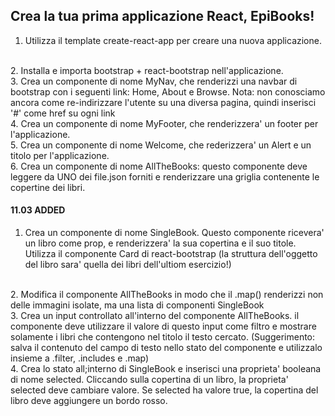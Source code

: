 ## Crea la tua prima applicazione React, EpiBooks!

1. Utilizza il template create-react-app per creare una nuova applicazione.
<br>
2. Installa e importa bootstrap + react-bootstrap nell'applicazione.
<br>
3. Crea un componente di nome MyNav, che renderizzi una navbar di bootstrap con i seguenti link: Home, About e Browse.
Nota: non conosciamo ancora come re-indirizzare l'utente su una diversa pagina, quindi inserisci '#' come href su ogni link
<br>
4. Crea un componente di nome MyFooter, che renderizzera' un footer per l'applicazione.
<br>
5. Crea un componente di nome Welcome, che rederizzera' un Alert e un titolo per l'applicazione.
<br>
6. Crea un componente di nome AllTheBooks: questo componente deve leggere da UNO dei file.json forniti e renderizzare una griglia contenente le copertine dei libri.
<br>


#### 11.03 ADDED
1. Crea un componente di nome SingleBook. Questo componente ricevera' un libro come prop, e renderizzera' la sua copertina e il suo titole. Utilizza il componente Card di react-bootstrap (la struttura dell'oggetto del libro sara' quella dei libri dell'ultiom esercizio!)
<br>
2. Modifica il componente AllTheBooks in modo che il .map() renderizzi non delle immagini isolate, ma una lista di componenti SingleBook
<br>
3. Crea un input controllato all'interno del componente AllTheBooks.
il componente deve utilizzare il valore di questo input come filtro e mostrare solamente i libri che contengono nel titolo il testo cercato. (Suggerimento: salva il contenuto del campo di testo nello stato del componente e utilizzalo insieme a .filter, .includes e .map)
<br>
4. Crea lo stato all;interno di SingleBook e inserisci una proprieta' booleana di nome selected.
Cliccando sulla copertina di un libro, la proprieta' selected deve cambiare valore.
Se selected ha valore true, la copertina del libro deve aggiungere un bordo rosso.
<br>